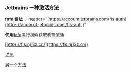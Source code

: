 ### Jetbrains 一种激活方法

**fofa 语法：**
header="[https://account.jetbrains.com/fls-auth](https://account.jetbrains.com/fls-auth)"

**使用**[fofa](https://fofa.info/result?qbase64=aGVhZGVyPSJodHRwczovL2FjY291bnQuamV0YnJhaW5zLmNvbS9mbHMtYXV0aCIg)进行搜索获取教育激活

[https://fls.nj13z.cn/](https://fls.nj13z.cn/)

[详见](https://mp.weixin.qq.com/s/fWVixt8DCrHkAH8Pbfg3NA)

[另一个方法](https://zhile.io/2021/11/29/ja-netfilter-javaagent-lib.html)
